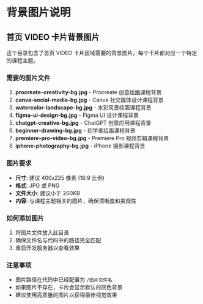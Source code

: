 # 背景图片说明

## 首页 VIDEO 卡片背景图片

这个目录包含了首页 VIDEO 卡片区域需要的背景图片。每个卡片都对应一个特定的课程主题。

### 需要的图片文件

1. **procreate-creativity-bg.jpg** - Procreate 创意绘画课程背景
2. **canva-social-media-bg.jpg** - Canva 社交媒体设计课程背景  
3. **watercolor-landscape-bg.jpg** - 水彩风景绘画课程背景
4. **figma-ui-design-bg.jpg** - Figma UI 设计课程背景
5. **chatgpt-creative-bg.jpg** - ChatGPT 创意应用课程背景
6. **beginner-drawing-bg.jpg** - 初学者绘画课程背景
7. **premiere-pro-video-bg.jpg** - Premiere Pro 视频剪辑课程背景
8. **iphone-photography-bg.jpg** - iPhone 摄影课程背景

### 图片要求

- **尺寸**: 建议 400x225 像素 (16:9 比例)
- **格式**: JPG 或 PNG
- **文件大小**: 建议小于 200KB
- **内容**: 与课程主题相关的图片，确保清晰度和美观性

### 如何添加图片

1. 将图片文件放入此目录
2. 确保文件名与代码中的路径完全匹配
3. 重启开发服务器以查看效果

### 注意事项

- 图片路径在代码中已经配置为 `/图片文件名`
- 如果图片不存在，卡片会显示默认的灰色背景
- 建议使用高质量的图片以获得最佳视觉效果
